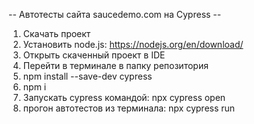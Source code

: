 -- Автотесты сайта saucedemo.com на Cypress --

1. Скачать проект
2. Установить node.js: https://nodejs.org/en/download/
3. Открыть скаченный проект в IDE
4. Перейти в терминале в папку репозитория
5. npm install --save-dev cypress
6. npm i
7. Запускать cypress командой: npx cypress open
8. прогон автотестов из терминала: npx cypress run
